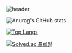 
![header](https://capsule-render.vercel.app/api?type=waving&color=3366FF&height=300&section=header&text=Hdddhdd%20&fontSize=90)

![Anurag's GitHub stats](https://github-readme-stats.vercel.app/api?username=hdddhdd&show_icons=true&theme=graywhite)

[![Top Langs](https://github-readme-stats.vercel.app/api/top-langs/?username=hdddhdd&layout=compact)](https://github.com/anuraghazra/github-readme-stats)

[![Solved.ac 프로필](http://mazassumnida.wtf/api/v2/generate_badge?boj=hdddhdd)](https://solved.ac/hdddhdd)
